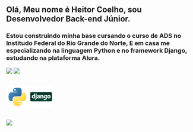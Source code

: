  ##  Olá, Meu nome é Heitor Coelho, sou Desenvolvedor Back-end Júnior. 
 ### Estou construindo minha base cursando o curso de ADS no Institudo Federal do Rio Grande do Norte, E em casa me especializando na linguagem Python e no framework Django, estudando na plataforma Alura. 
<div> 
  <img height="160em" src="https://github-readme-stats.vercel.app/api?username=heitor-coelho&show_icons=true&theme=tokyonight"/>
  <img height="140em" src="https://github-readme-stats.vercel.app/api/top-langs/?username=heitor-coelho&layout=compact&theme=tokyonight&include_all_commits=true"/>
</div>

##

</div>  
    <img height="60px" width="60px" src="https://raw.githubusercontent.com/devicons/devicon/master/icons/python/python-original.svg"/>
    <img height="60px" width="60px" src="https://raw.githubusercontent.com/devicons/devicon/master/icons/django/django-original.svg"/>
</div>

##
<a href="https://www.linkedin.com/in/heitor-coelho-60772916b/" target="_blank">
<img src="https://img.shields.io/badge/LinkedIn-0077B5?style=for-the-badge&logo=linkedin&logoColor=white"/>
</a>

